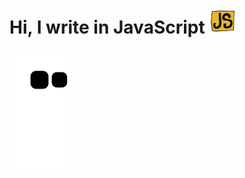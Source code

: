  <h1> Hi, I write in JavaScript      <img   alt="GIF" alt="GIF"
a3ff1f26a825f0510341e62b5a36999e84e3ca3c
        src="https://raw.githubusercontent.com/DIY0R/DIY0R/main/assets/giphy.gif"
        width="45" 
        height="40"/></h1>

![my snake](https://raw.githubusercontent.com/DIY0R/DIY0R/output/github-contribution-grid-snake.svg)
